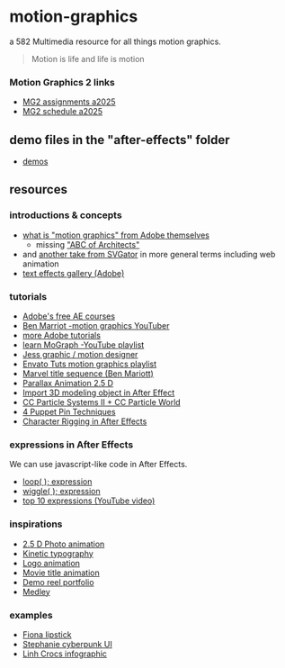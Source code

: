 # motion-graphics
a 582 Multimedia resource for all things motion graphics.

>Motion is life and life is motion

### Motion Graphics 2 links
  - [MG2 assignments a2025](/mg2-assignments-a2025.md)
  - [MG2 schedule a2025](/mg2-schedule-a2025.md)

## demo files in the "after-effects" folder
- [demos](/after-effects/)

## resources
### introductions & concepts
  - [what is "motion graphics" from Adobe themselves](https://www.adobe.com/uk/creativecloud/animation/discover/motion-graphics.html)
    - missing ["ABC of Architects"](https://vimeo.com/56974716)
  - and [another take from SVGator](https://www.svgator.com/blog/motion-design-basics-guide/) in more general terms including web animation
  - [text effects gallery (Adobe)](https://blog.motionisland.com/after-effects-presets-text-animation/)


### tutorials
  - [Adobe's free AE courses](https://adobevideotraining.com/after-effects/introductory-courses/?utm_source=after-effects-product)
  - [Ben Marriot -motion graphics YouTuber](https://www.youtube.com/BenMarriott)
  - [more Adobe tutorials](https://www.youtube.com/playlist?list=PLzTRmaCL97qvBfveISskItJ04S0WPOEwT)
  - [learn MoGraph -YouTube playlist](https://www.youtube.com/@learnmograph)
  - [Jess graphic / motion designer](https://youtu.be/0N0NHlvMEWs?si=bwFFzlRHJleOhv11)
  - [Envato Tuts motion graphics playlist](https://www.youtube.com/playlist?list=PLgGbWId6zgaV9QYvGLQF_hWgTR5jk_s_q)
  - [Marvel title sequence (Ben Mariott)](https://blog.motionisland.com/after-effects-presets-text-animation/)
  - [Parallax Animation 2.5 D](https://www.youtube.com/watch?v=cVtqsvsHi3M)
  - [Import 3D modeling object in After Effect](https://helpx.adobe.com/ca/after-effects/using/import-3d-model.html)
  - [CC Particle Systems II + CC Particle World](https://www.youtube.com/watch?v=7Fp9207Ds5I&t=130s)
  - [4 Puppet Pin Techniques](https://www.youtube.com/watch?v=Fqls8BOZ-u0)
  - [Character Rigging in After Effects](https://www.youtube.com/watch?v=iMuG6okkm58)

### expressions in After Effects
We can use javascript-like code in After Effects.
 - [loop( ); expression](https://www.schoolofmotion.com/blog/loop-expression-after-effects)
 - [wiggle( ); expression](https://www.schoolofmotion.com/blog/wiggle-expression)
 - [top 10 expressions (YouTube video)](https://www.youtube.com/watch?v=wzg9ARFHu3E)

### inspirations
- [2.5 D Photo animation](https://www.instagram.com/andreimallmann/%E2%80%8B)
- [Kinetic typography](https://studiodumbar.com/work)
- [Logo animation](https://www.youtube.com/watch?v=l5ayGzKrsT4​)
- [Movie title animation](https://www.artofthetitle.com)
- [Demo reel portfolio](https://www.behance.net/moodboard/219705849/SHOWREEL)
- [Medley](https://www.behance.net/moodboard/199249939/Motion)
  
### examples
  - [Fiona lipstick](https://youtu.be/Qj3ao-cCkxM)
  - [Stephanie cyberpunk UI](https://youtu.be/b8RWat82WtU)
  - [Linh Crocs infographic](https://youtu.be/ioxyoVER_Fk)

<!-- Lipstick: https://youtu.be/Qj3ao-cCkxM?si=w--mK5Tf7-ShFpjA

Infographic: https://youtu.be/4ENgHGR3Blo?si=zDe3pxM2qKxX7nxB

Drink Ad: https://youtu.be/2E0FqQoBsHc?si=nS2AtLNdVvTZ5U8f -->
